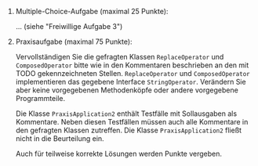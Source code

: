 1. Multiple-Choice-Aufgabe (maximal 25 Punkte):

    ... (siehe "Freiwillige Aufgabe 3")


2. Praxisaufgabe (maximal 75 Punkte):

    Vervollständigen Sie die gefragten Klassen `ReplaceOperator` und `ComposedOperator` bitte
    wie in den Kommentaren beschrieben an den mit TODO gekennzeichneten Stellen.
    `ReplaceOperator` und `ComposedOperator` implementieren das gegebene Interface `StringOperator`.
    Verändern Sie aber keine vorgegebenen Methodenköpfe oder andere vorgegebene Programmteile.

    Die Klasse `PraxisApplication2` enthält Testfälle mit Sollausgaben als Kommentare.
    Neben diesen Testfällen müssen auch alle Kommentare in den gefragten Klassen zutreffen.
    Die Klasse `PraxisApplication2` fließt nicht in die Beurteilung ein.

    Auch für teilweise korrekte Lösungen werden Punkte vergeben.


